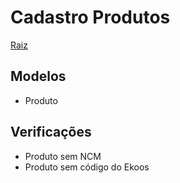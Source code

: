 # Cadastro Produtos
[Raiz](/README.md)
## Modelos
- Produto


## Verificações
- Produto sem NCM
- Produto sem código do Ekoos

